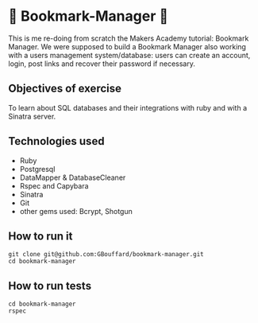 :bookmark: Bookmark-Manager :bookmark:
===
This is me re-doing from scratch the Makers Academy tutorial: Bookmark Manager. We were supposed to build a Bookmark Manager also working with a users management system/database: users can create an account, login, post links and recover their password if necessary.

<!-- ![](http_picture_to_come) -->

Objectives of exercise
----
To learn about SQL databases and their integrations with ruby and with a Sinatra server.

Technologies used
----
- Ruby
- Postgresql
- DataMapper & DatabaseCleaner
- Rspec and Capybara
- Sinatra
- Git
- other gems used: Bcrypt, Shotgun

How to run it
----
```
git clone git@github.com:GBouffard/bookmark-manager.git
cd bookmark-manager
```

How to run tests
----
```
cd bookmark-manager
rspec
```
